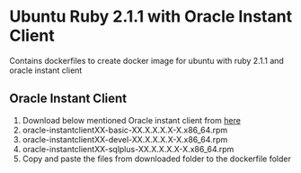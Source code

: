 # Ubuntu Ruby 2.1.1 with Oracle Instant Client
Contains dockerfiles to create docker image for ubuntu with ruby 2.1.1 and oracle instant client

## Oracle Instant Client

1. Download below mentioned Oracle instant client from [here](http://www.oracle.com/technetwork/database/features/instant-client/index-097480.html)
  1. oracle-instantclientXX-basic-XX.X.X.X.X-X.x86_64.rpm
  1. oracle-instantclientXX-devel-XX.X.X.X.X-X.x86_64.rpm
  1. oracle-instantclientXX-sqlplus-XX.X.X.X.X-X.x86_64.rpm
1. Copy and paste the files from downloaded folder to the dockerfile folder

